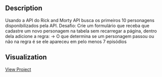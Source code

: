 ## Description
Usando a API do Rick and Morty API busca os primeiros 10 personagens disponibilizados pela API.
Desafio:
Crie um formulário que receba que cadastre um novo personagem na tabela sem recarregar a
página, dentro dela adicione a regra:
-> O que determina se um personagem passou ou não na regra é se ele apareceu em pelo menos 7 episódios
## Visualization
[View Project](https://joaopolloni.github.io/RickMorty-API/)
